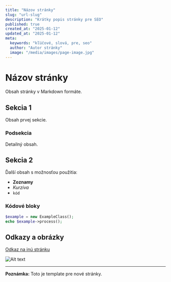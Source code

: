 ```yaml
---
title: "Názov stránky"
slug: "url-slug"
description: "Krátky popis stránky pre SEO"
published: true
created_at: "2025-01-12"
updated_at: "2025-01-12"
meta:
  keywords: "kľúčové, slová, pre, seo"
  author: "Autor stránky"
  image: "/media/images/page-image.jpg"
---
```


# Názov stránky

Obsah stránky v Markdown formáte.

## Sekcia 1

Obsah prvej sekcie.

### Podsekcia

Detailný obsah.

## Sekcia 2

Ďalší obsah s možnosťou použitia:

- **Zoznamy**
- *Kurzíva*
- `kód`

### Kódové bloky

```php
$example = new ExampleClass();
echo $example->process();
```

## Odkazy a obrázky

[Odkaz na inú stránku](/page/other-page)

![Alt text](/media/images/example.jpg)

---

**Poznámka:** Toto je template pre nové stránky.
